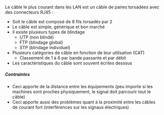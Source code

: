 Le câble le plus courant dans les LAN est un câble de paires torsadées avec des connecteurs RJ45 :
- Soit le câble est composé de 8 fils torsadés par 2
- Le câble est simple, générique et bon marché
- Il existe plusieurs types de blindage
	- UTP (non blindé)
	- FTP (blindage global)
	- STP (blindage individuel)
- Plusieurs catégories de câble en fonction de leur utilisation (CAT)
	- Classement de 1 à 8 par bande passante et par débit
- Les caractéristiques du câble sont souvent écrites desssus

##### Contraintes

- Ceci apporte de la distance entre les équipements (peu importe si les machines sont proches physiquement, le signal doit parcourir tout le câble)
- Ceci apporte aussi des problèmes quant à la proximité entre les câbles de courant fort (interférences sur les signaux électriques)